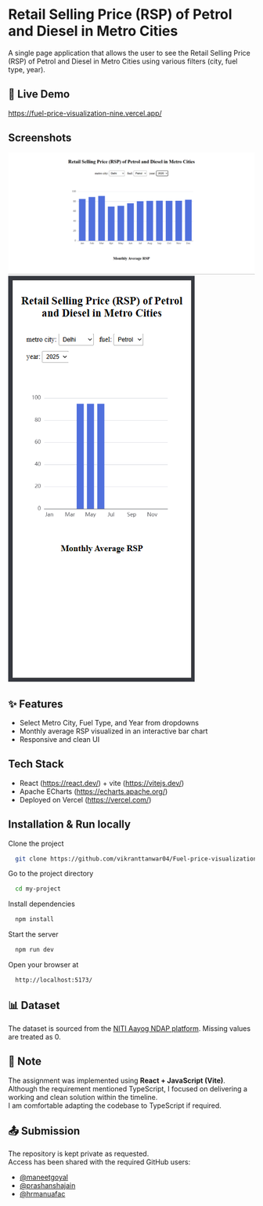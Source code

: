 # Retail Selling Price (RSP) of Petrol and Diesel in Metro Cities

A single page application that allows the user to see the Retail Selling Price (RSP) of Petrol and Diesel in Metro Cities using various filters (city, fuel type, year).


## 🚀 Live Demo
https://fuel-price-visualization-nine.vercel.app/
## Screenshots

![App Screenshot](./src/assets/Screenshot%202025-09-12%20225539.png)
![App Screenshot](./src/assets/Screenshot%202025-09-12%20231139.png)

## ✨ Features
- Select Metro City, Fuel Type, and Year from dropdowns
- Monthly average RSP visualized in an interactive bar chart
- Responsive and clean UI

## Tech Stack

- React (https://react.dev/) + vite (https://vitejs.dev/)
- Apache ECharts (https://echarts.apache.org/)
- Deployed on Vercel (https://vercel.com/)


## Installation & Run locally

Clone the project

```bash
  git clone https://github.com/vikranttanwar04/Fuel-price-visualization
```

Go to the project directory

```bash
  cd my-project
```

Install dependencies

```bash
  npm install
```

Start the server

```bash
  npm run dev
```
Open your browser at

```bash
  http://localhost:5173/
```


## 📊 Dataset
The dataset is sourced from the [NITI Aayog NDAP platform](https://ndap.niti.gov.in/dataset/7916).
Missing values are treated as 0.
## 📌 Note
The assignment was implemented using **React + JavaScript (Vite)**.  
Although the requirement mentioned TypeScript, I focused on delivering a working and clean solution within the timeline.  
I am comfortable adapting the codebase to TypeScript if required.
## 📤 Submission
The repository is kept private as requested.  
Access has been shared with the required GitHub users:

- [@maneetgoyal](https://github.com/maneetgoyal)
- [@prashanshajain](https://github.com/prashanshajain)
- [@hrmanuafac](https://github.com/hrmanuafac)

